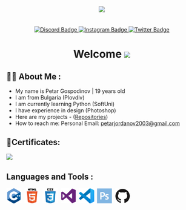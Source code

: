 <div id="header" align="center">
  <img src="https://cdn.discordapp.com/attachments/837093180783722536/1019666918602444850/laptop-illustration-2-removebg-preview.png" width="150"/>
  <div id="badges">
    <br></br>
  <a href="">
    <img src="https://img.shields.io/badge/Discord-blue?style=for-the-badge&logo=discord&logoColor=white" alt="Discord Badge"/>
  </a>
  <a href="https://www.instagram.com/lesh0kefa">
    <img src="https://img.shields.io/badge/Instagram-critical?style=for-the-badge&logo=instagram&logoColor=white" alt="Instagram Badge"/>
  </a>
  <a href="https://twitter.com/leshokefa">
    <img src="https://img.shields.io/badge/Twitter-blue?style=for-the-badge&logo=twitter&logoColor=white" alt="Twitter Badge"/>
  </a>
<h1 align="center" >
  Welcome
  <img src="https://media.giphy.com/media/hvRJCLFzcasrR4ia7z/giphy.gif" width="35px"/>
 </h1>
 </div>
</div>


## :man_technologist: About Me :
 - My name is Petar Gospodinov | 19 years old
 - I am from Bulgaria (Plovdiv)
 - I am currently learning Python (SoftUni) 
 - I have experience in design (Photoshop)
 - Here are my projects - ([Repositories](https://github.com/leshokefa?tab=repositories))
 - How to reach me:  Personal Email: petarjordanov2003@gmail.com

## 📑Certificates:
 <div>
  <img src="https://media.discordapp.net/attachments/690937021287366698/1068157147474559036/IMG-4987e20da37cfac9a5e97c221c7bdccd-V.jpg?width=203&height=585" width="33%"/>
</div>

## Languages and Tools :
<div>
  <img src="https://github.com/devicons/devicon/blob/master/icons/cplusplus/cplusplus-original.svg" title="CSharp" alt="CSharp" width="40" height="40"/>&nbsp;
  <img src="https://github.com/devicons/devicon/blob/master/icons/html5/html5-original-wordmark.svg" title="HTML" alt="HTML" width="40" height="40"/>&nbsp;
  <img src="https://github.com/devicons/devicon/blob/master/icons/css3/css3-original-wordmark.svg" title="CSS" alt="CSS" width="40" height="40"/>&nbsp;
  <img src="https://github.com/devicons/devicon/blob/master/icons/visualstudio/visualstudio-plain.svg" title="Visual Studio" alt="VS" width="40" height="40"/>&nbsp;
  <img src="https://github.com/devicons/devicon/blob/master/icons/vscode/vscode-original.svg" title="VSCode" alt="VSCode" width="40" height="40"/>&nbsp;
  <img src="https://github.com/devicons/devicon/blob/master/icons/photoshop/photoshop-plain.svg"  title="Photoshop" alt="PS" width="40" height="40"/>&nbsp;
  <img src="https://github.com/devicons/devicon/blob/master/icons/github/github-original.svg" title="Github" alt="GITHUB" width="40" height="40"/>&nbsp;
  &nbsp;
</div>

